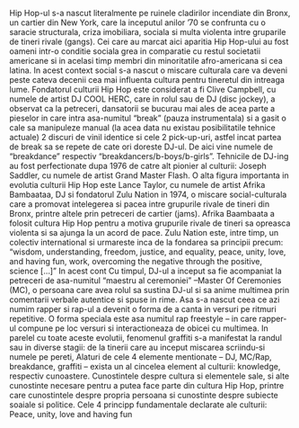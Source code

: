 Hip Hop-ul s-a nascut literalmente pe ruinele cladirilor incendiate din Bronx, un cartier din New York, care la inceputul anilor ’70 se confrunta cu o saracie structurala, criza imobiliara, sociala si multa violenta intre gruparile de tineri rivale (gangs). Cei care au marcat aici aparitia Hip Hop-ului au fost oameni intr-o conditie sociala grea in comparatie cu restul societatii americane si in acelasi timp membri din minoritatile afro-americana si cea latina. In acest context social s-a nascut o miscare culturala care va deveni peste cateva decenii cea mai influenta cultura pentru tineretul din intreaga lume. 
Fondatorul culturii Hip Hop este considerat a fi Clive Campbell, cu numele de artist DJ COOL HERC, care in rolul sau de DJ (disc jockey), a observat ca la petreceri, dansatorii se bucurau mai ales de acea parte a pieselor in care intra asa-numitul “break” (pauza instrumentala) si a gasit o cale sa manipuleze manual (la acea data nu existau posibilitatile tehnice actuale) 2 discuri de vinil identice si cele 2 pick-up-uri, astfel incat partea de break sa se repete de cate ori doreste DJ-ul. De aici vine numele de “breakdance” respectiv “breakdancers/b-boys/b-girls”. Tehnicile de DJ-ing au fost perfectionate dupa 1976 de catre alt pionier al culturii: Joseph Saddler, cu numele de artist Grand Master Flash.
O alta figura importanta in evolutia culturii Hip Hop este Lance Taylor, cu numele de artist Afrika Bambaataa, DJ si fondatorul Zulu Nation in 1974, o miscare social-culturala care a promovat intelegerea si pacea intre grupurile rivale de tineri din Bronx, printre altele prin petreceri de cartier (jams). Afrika Baambaata a folosit cultura Hip Hop pentru a motiva grupurile rivale de tineri sa opreasca violenta si sa ajunga la un acord de pace. 
Zulu Nation este, intre timp, un colectiv international si urmareste inca de la fondarea sa principii precum: “wisdom, understanding, freedom, justice, and equality, peace, unity, love, and having fun, work, overcoming the negative through the positive, science […]” In acest cont
Cu timpul, DJ-ul a inceput sa fie acompaniat la petreceri de asa-numitul “maestru al ceremoniei” –Master Of Ceremonies (MC), o persoana care avea rolul sa sustina DJ-ul si sa anime multimea prin comentarii verbale autentice si spuse in rime. Asa s-a nascut ceea ce azi numim rapper si rap-ul a devenit o forma de a canta in versuri pe ritmuri repetitive. O forma speciala este asa numitul rap freestyle – in care rapper-ul compune pe loc versuri si interactioneaza de obicei cu multimea.
In parelel cu toate aceste evolutii, fenomenul graffiti s-a manifestat la randul sau in diverse stagii: de la tinerii care au inceput miscarea scriindu-si numele pe pereti, 
Alaturi de cele 4 elemente mentionate – DJ, MC/Rap, breakdance, graffiti – exista un al cincelea element al culturii: knowledge, respectiv cunoastere.
Cunostintele despre cultura si elementele sale, si alte cunostinte necesare pentru a putea face parte din cultura Hip Hop, printre care cunostintele despre propria persoana si cunostinte despre subiecte soaiale si politice. 
Cele 4 principp fundamentale declarate ale culturii: Peace, unity, love and having fun
